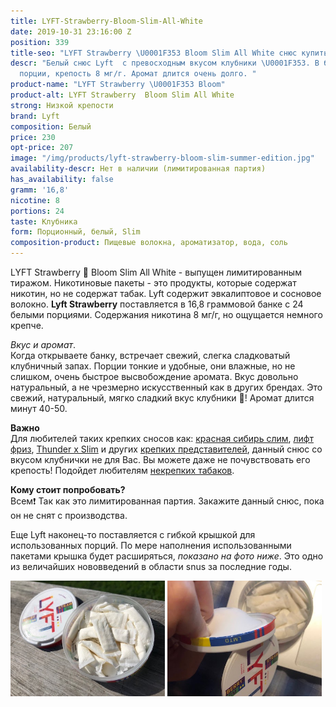```yaml
---
title: LYFT-Strawberry-Bloom-Slim-All-White
date: 2019-10-31 23:16:00 Z
position: 339
title-seo: "LYFT Strawberry \U0001F353 Bloom Slim All White снюс купить в Украине"
descr: "Белый снюс Lyft  с превосходным вкусом клубники \U0001F353. В банке 24 белые
  порции, крепость 8 мг/г. Аромат длится очень долго. "
product-name: "LYFT Strawberry \U0001F353 Bloom"
product-alt: LYFT Strawberry  Bloom Slim All White
strong: Низкой крепости
brand: Lyft
composition: Белый
price: 230
opt-price: 207
image: "/img/products/lyft-strawberry-bloom-slim-summer-edition.jpg"
availability-descr: Нет в наличии (лимитированная партия)
has_availability: false
gramm: '16,8'
nicotine: 8
portions: 24
taste: Клубника
form: Порционный, белый, Slim
composition-product: Пищевые волокна, ароматизатор, вода, соль
---
```


LYFT Strawberry 🍓 Bloom Slim All White - выпущен лимитированным тиражом. 
Никотиновые пакеты - это продукты, которые содержат никотин, но не содержат табак. Lyft содержит эвкалиптовое и сосновое волокно.
**Lyft Strawberry** поставляется в 16,8 граммовой банке с 24 белыми порциями. Содержания никотина 8 мг/г, но ощущается немного крепче. 

<i>Вкус и аромат</i>.<br>
Когда открываете банку, встречает свежий, слегка сладковатый клубничный запах. Порции тонкие и удобные, они влажные, но не слишком, очень быстрое высвобождение аромата. Вкус довольно натуральный, а не чрезмерно искусственный как в других брендах. Это свежий, натуральный, мягко сладкий вкус клубники 🍓! Аромат длится минут 40-50. 

<b>Важно</b><br>
Для любителей таких крепких сносов как: [красная сибирь слим](/siberia-white-dry-slim), [лифт фриз](/lyft-x-strong-freeze-slim-white), [Thunder x Slim](/thunder-x-slim-white-dry) и других [крепких представителей](/ultra-strong), данный снюс со вкусом клубнички не для Вас. Вы можете даже не почувствовать его крепость!
Подойдет любителям [некрепких табаков](/low-strong). 

<b>Кому стоит попробовать?</b><br>
Всем❗️ Так как это лимитированная партия. Закажите данный снюс, пока он не снят с производства. 

Еще Lyft наконец-то поставляется с гибкой крышкой для использованных порций. По мере наполнения использованными пакетами крышка будет расширяться, *показано на фото ниже*. Это одно из величайших нововведений в области snus за последние годы.
<div class="mb-2">
<img class="img-fluid" style="width:49%" src="/img/products/lyft-strawberry/Lyft-Strawberry-Open.jpg" alt="Lyft Strawberry open">
<img class="img-fluid" style="width:49%" src="/img/products/lyft-strawberry/Lyft-Strawberry-Can-flex.jpg" alt="Lyft Strawberry гибкая крышка">
</div>